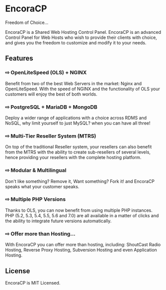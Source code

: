 # EncoraCP
Freedom of Choice...

EncoraCP is a Shared Web Hosting Control Panel. EncoraCP is an advanced Control Panel for Web Hosts who wish to provide their clients with choice, and gives you the freedom to customize and modify it to your needs.

Features
------

### ⇨ OpenLiteSpeed (OLS) + NGINX
Benefit from two of the best Web Servers in the market: Nginx and OpenLiteSpeed. With the speed of NGINX and the functionality of OLS your customers will enjoy the best of both worlds.

### ⇨ PostgreSQL + MariaDB + MongoDB
Deploy a wider range of applications with a choice across RDMS and NoSQL, why limit yourself to just MySQL? when you can have all three!

### ⇨ Multi-Tier Reseller System (MTRS)
On top of the traditional Reseller system, your resellers can also benefit from the MTRS with the ability to create sub-resellers of several levels, hence providing your resellers with the complete hosting platform.

### ⇨ Modular & Multilingual
Don't like something? Remove it, Want something? Fork it! and EncoraCP speaks what your customer speaks.

### ⇨ Multiple PHP Versions
Thanks to OLS, you can now benefit from using multiple PHP instances. PHP (5.2, 5.3, 5.4, 5.5, 5.6 and 7.0) are all available in a matter of clicks and the ability to integrate future versions automatically.

### ⇨ Offer more than Hosting...
With EncoraCP you can offer more than hosting, including: ShoutCast Radio Hosting, Reverse Proxy Hosting, Subversion Hosting and even Application Hosting.

License
------
EncoraCP is MIT Licensed.
